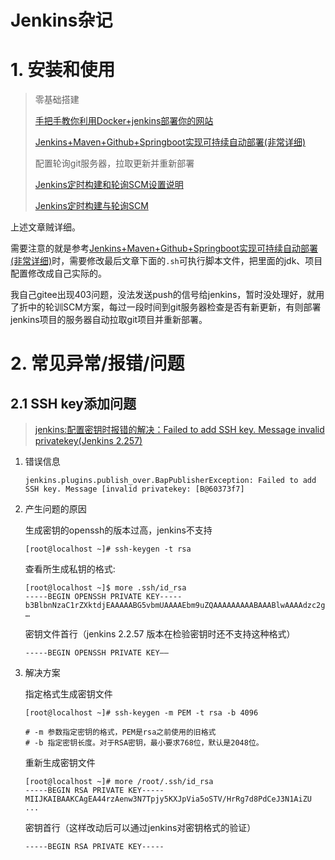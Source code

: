 # Jenkins杂记

# 1. 安装和使用

> 零基础搭建
>
> [手把手教你利用Docker+jenkins部署你的网站](https://zhuanlan.zhihu.com/p/145604644)
>
> [Jenkins+Maven+Github+Springboot实现可持续自动部署(非常详细)](https://www.cnblogs.com/rmxd/p/11609983.html)
>
> 
>
> 配置轮询git服务器，拉取更新并重新部署
>
> [Jenkins定时构建和轮询SCM设置说明](https://blog.csdn.net/MenofGod/article/details/81288987)
>
> [Jenkins定时构建与轮询SCM](https://www.cnblogs.com/panda-sweets/p/12554200.html)

上述文章贼详细。

需要注意的就是参考[Jenkins+Maven+Github+Springboot实现可持续自动部署(非常详细)](https://www.cnblogs.com/rmxd/p/11609983.html)时，需要修改最后文章下面的`.sh`可执行脚本文件，把里面的jdk、项目配置修改成自己实际的。

我自己gitee出现403问题，没法发送push的信号给jenkins，暂时没处理好，就用了折中的轮训SCM方案，每过一段时间到git服务器检查是否有新更新，有则部署jenkins项目的服务器自动拉取git项目并重新部署。

# 2. 常见异常/报错/问题

## 2.1 SSH key添加问题

> [jenkins:配置密钥时报错的解决：Failed to add SSH key. Message invalid privatekey(Jenkins 2.257)](https://www.cnblogs.com/architectforest/p/13707244.html)

1. 错误信息

   ```none
   jenkins.plugins.publish_over.BapPublisherException: Failed to add SSH key. Message [invalid privatekey: [B@60373f7]
   ```

2. 产生问题的原因

   生成密钥的openssh的版本过高，jenkins不支持

   ```shell
   [root@localhost ~]# ssh-keygen -t rsa
   ```

   查看所生成私钥的格式:

   ```shell
   [root@localhost ~]$ more .ssh/id_rsa
   -----BEGIN OPENSSH PRIVATE KEY-----
   b3BlbnNzaC1rZXktdjEAAAAABG5vbmUAAAAEbm9uZQAAAAAAAAABAAABlwAAAAdzc2gtcn
   …
   ```

   密钥文件首行（jenkins 2.2.57 版本在检验密钥时还不支持这种格式）

   ```shell
   -----BEGIN OPENSSH PRIVATE KEY——
   ```

3. 解决方案

   指定格式生成密钥文件

   ```shell
   [root@localhost ~]# ssh-keygen -m PEM -t rsa -b 4096
   
   # -m 参数指定密钥的格式，PEM是rsa之前使用的旧格式
   # -b 指定密钥长度。对于RSA密钥，最小要求768位，默认是2048位。
   ```

   重新生成密钥文件

   ```shell
   [root@localhost ~]# more /root/.ssh/id_rsa
   -----BEGIN RSA PRIVATE KEY-----
   MIIJKAIBAAKCAgEA44rzAenw3N7Tpjy5KXJpVia5oSTV/HrRg7d8PdCeJ3N1AiZU
   ...
   ```

   密钥首行（这样改动后可以通过jenkins对密钥格式的验证）

   ```
   -----BEGIN RSA PRIVATE KEY-----
   ```

   

